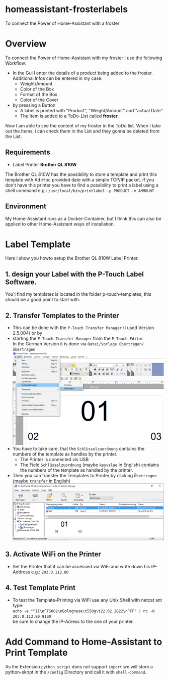 # homeassistant-frosterlabels
To connect the Power of Home-Assistant with a froster
# Overview 
To connect the Power of Home-Assistant with my froster I use the following Workflow:
  - In the Gui I enter the details of a product being added to the froster. Additional Infos can be entered in my case: 
    * Weight/Amount
    * Color of the Box
    * Format of the Box
    * Color of the Cover
  - by pressing a Button 
    - A label is printed with "Product", "Weight/Amount" and "actual Date"
    - The Item is added to a ToDo-List called **froster**.

Now I am able to see the content of my froster in the ToDo list. When I take out the Items, i can check them in the List and they gonna be deleted from the List.

## Requirements 
   * Label Printer **Brother QL 810W**

The Brother QL 810W has the possibility to store a template and print this template with Ad-Hoc provided date with a simple TCP/IP packet. 
If you don't have this printer you have to find a possibility to print a label using a shell command e.g.: `/usr/local/bin/printlabel -p PRODUCT -m AMMOUNT`

## Environment 
My Home-Assistant runs as a Docker-Container, but I think this can also be applied to other Home-Assistant ways of installation.

# Label Template 
Here i show you howto setup the Brother QL 810W Label Printer.
## 1. design your Label with the P-Touch Label Software. 
You'l find my templates is located in the folder p-touch-templates, this should be a good point to start with.
## 2. Transfer Templates to the Printer
  * This can be done with the `P-Touch Transfer Manager` (I used Version 2.5.004) or by  
  * starting the `P-Touch Transfer Manager` from the `P-Touch Editor` <br />
    In the German Version it is done via `Datei/Vorlage übertragen/übertragen`
![Screenshot of P-Touch Editor](/images/transfer_editor.png)
  * You have to take care, that the `Schlüsselzuordnung` contains the numbers of the template as handles by the printer.
    * The Printer is connected vis USB
    * The Field `Schlüsselzuordnung` (maybe `keyvalue` in English) contains the numbers of the template as handled by the printer.
  * Then you can transfer the Templates to Printer by clicking `Übertragen` (maybe `transfer` in English) 
![Screenshot of P-Touch Transfer Manager](/images/transfer_manager.png)
## 3. Activate WiFi on the Printer
  * Set the Printer that it can be accessed via WiFi and write down his IP-Address e.g.: `203.0.113.80`
## 4. Test Template Print
  * To test the Template-Printing via WiFi use any Unix Shell with netcat ant type:<br />
    `echo -e "^II\n^TS002\nBolognese\t550g\t22.02.2022\n^FF" | nc -N 203.0.113.80 9100`<br />
    be sure to change the IP-Adress to the one of your printer.

# Add Command to Home-Assistant to Print Template 
As the Extension `python_script` does not support `import` we will store a python-skript in the `/config` Directory and call it with `shell-command`. 
